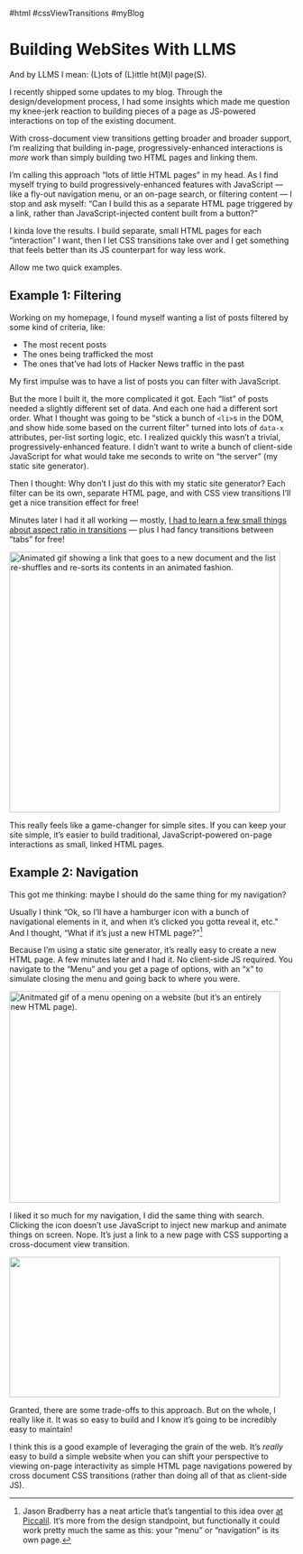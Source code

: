 #html #cssViewTransitions #myBlog

# Building WebSites With LLMS

And by LLMS I mean: (L)ots of (L)ittle ht(M)l page(S).

I recently shipped some updates to my blog. Through the design/development process, I had some insights which made me question my knee-jerk reaction to building pieces of a page as JS-powered interactions on top of the existing document.

With cross-document view transitions getting broader and broader support, I’m realizing that building in-page, progressively-enhanced interactions is _more_ work than simply building two HTML pages and linking them.

I’m calling this approach “lots of little HTML pages” in my head. As I find myself trying to build progressively-enhanced features with JavaScript — like a fly-out navigation menu, or an on-page search, or filtering content — I stop and ask myself: “Can I build this as a separate HTML page triggered by a link, rather than JavaScript-injected content built from a button?”

I kinda love the results. I build separate, small HTML pages for each “interaction” I want, then I let CSS transitions take over and I get something that feels better than its JS counterpart for way less work.

Allow me two quick examples.

## Example 1: Filtering

Working on my homepage, I found myself wanting a list of posts filtered by some kind of criteria, like:

- The most recent posts
- The ones being trafficked the most
- The ones that’ve had lots of Hacker News traffic in the past

My first impulse was to have a list of posts you can filter with  JavaScript. 

But the more I built it, the more complicated it got. Each “list” of posts needed a slightly different set of data. And each one had a different sort order. What I thought was going to be “stick a bunch of `<li>`s in the DOM, and show hide some based on the current filter” turned into lots of `data-x` attributes, per-list sorting logic, etc. I realized quickly this wasn’t a trivial, progressively-enhanced feature. I didn’t want to write a bunch of client-side JavaScript for what would take me seconds to write on “the server” (my static site generator).

Then I thought: Why don’t I just do this with my static site generator? Each filter can be its own, separate HTML page, and with CSS view transitions I’ll get a nice transition effect for free!

Minutes later I had it all working — mostly, [I had to learn a few small things about aspect ratio in transitions](https://blog.jim-nielsen.com/2025/aspect-ratio-in-css-view-transitions/) — plus I had fancy transitions between “tabs” for free!

<img src="https://cdn.jim-nielsen.com/blog/2025/lots-of-small-html-filter-transitions.gif" width="480" height="462" alt="Animated gif showing a link that goes to a new document and the list re-shuffles and re-sorts its contents in an animated fashion." />

This really feels like a game-changer for simple sites. If you can keep your site simple, it’s easier to build traditional, JavaScript-powered on-page interactions as small, linked HTML pages.

## Example 2: Navigation

This got me thinking: maybe I should do the same thing for my navigation?

Usually I think “Ok, so I’ll have a hamburger icon with a bunch of navigational elements in it, and when it’s clicked you gotta reveal it, etc." And I thought, “What if it’s just a new HTML page?”[^1]

Because I’m using a static site generator, it’s really easy to create a new HTML page. A few minutes later and I had it. No client-side JS required. You navigate to the “Menu” and you get a page of options, with an “x” to simulate closing the menu and going back to where you were.

<img src="https://cdn.jim-nielsen.com/blog/2025/lots-of-small-html-menu.gif" width="480" height="375" alt="Anitmated gif of a menu opening on a website (but it’s an entirely new HTML page)." />

I liked it so much for my navigation, I did the same thing with search. Clicking the icon doesn’t use JavaScript to inject new markup and animate things on screen. Nope. It’s just a link to a new page with CSS supporting a cross-document view transition.

<img src="https://cdn.jim-nielsen.com/blog/2025/lots-of-small-html-search.gif" width="480" height="249" alt="" />

Granted, there are some trade-offs to this approach. But on the whole, I really like it. It was so easy to build and I know it’s going to be incredibly easy to maintain!

I think this is a good example of leveraging the grain of the web. It’s _really_ easy to build a simple website when you can shift your perspective to viewing on-page interactivity as simple HTML page navigations powered by cross document CSS transitions (rather than doing all of that as client-side JS).


[^1]: Jason Bradberry has a neat article that’s tangential to this idea over [at Piccalil](https://piccalil.li/blog/in-praise-of-off-screen-menus/). It’s more from the design standpoint, but functionally it could work pretty much the same as this: your “menu” or “navigation” is its own page.